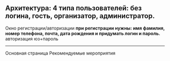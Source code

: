 Архитектура:
4 типа пользователей: без логина, гость, организатор, администратор.
-------------------------------------------------------------------------------------------------------------
Окно регистрации/авторизации
**при регистрации нужны: имя фамилия, номер телефона, почта, дата рождения и придумать логин и пароль.** авторизация юз+пароль

------------------------------------------------------------------------------------------------------------
Основная страница
Рекомендуемые мероприятия
